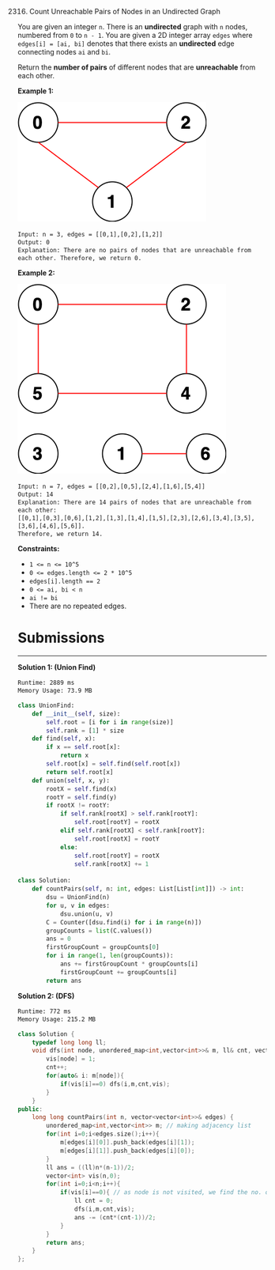 2316. Count Unreachable Pairs of Nodes in an Undirected Graph

You are given an integer `n`. There is an **undirected** graph with `n` nodes, numbered from `0` to `n - 1`. You are given a 2D integer array `edges` where `edges[i] = [ai, bi]` denotes that there exists an **undirected** edge connecting nodes `ai` and `bi`.

Return the **number of pairs** of different nodes that are **unreachable** from each other.

 

**Example 1:**

![2316_tc-3.png](img/2316_tc-3.png)
```
Input: n = 3, edges = [[0,1],[0,2],[1,2]]
Output: 0
Explanation: There are no pairs of nodes that are unreachable from each other. Therefore, we return 0.
```

**Example 2:**

![2316_tc-2.png](img/2316_tc-2.png)
```
Input: n = 7, edges = [[0,2],[0,5],[2,4],[1,6],[5,4]]
Output: 14
Explanation: There are 14 pairs of nodes that are unreachable from each other:
[[0,1],[0,3],[0,6],[1,2],[1,3],[1,4],[1,5],[2,3],[2,6],[3,4],[3,5],[3,6],[4,6],[5,6]].
Therefore, we return 14.
```

**Constraints:**

* `1 <= n <= 10^5`
* `0 <= edges.length <= 2 * 10^5`
* `edges[i].length == 2`
* `0 <= ai, bi < n`
* `ai != bi`
* There are no repeated edges.

# Submissions
---
**Solution 1: (Union Find)**
```
Runtime: 2889 ms
Memory Usage: 73.9 MB
```
```python
class UnionFind:
    def __init__(self, size):
        self.root = [i for i in range(size)]
        self.rank = [1] * size
    def find(self, x):
        if x == self.root[x]:
            return x
        self.root[x] = self.find(self.root[x])
        return self.root[x]
    def union(self, x, y):
        rootX = self.find(x)
        rootY = self.find(y)
        if rootX != rootY:
            if self.rank[rootX] > self.rank[rootY]:
                self.root[rootY] = rootX
            elif self.rank[rootX] < self.rank[rootY]:
                self.root[rootX] = rootY
            else:
                self.root[rootY] = rootX
                self.rank[rootX] += 1

class Solution:
    def countPairs(self, n: int, edges: List[List[int]]) -> int:
        dsu = UnionFind(n)
        for u, v in edges:
            dsu.union(u, v) 
        C = Counter([dsu.find(i) for i in range(n)])
        groupCounts = list(C.values())
        ans = 0
        firstGroupCount = groupCounts[0]
        for i in range(1, len(groupCounts)):
            ans += firstGroupCount * groupCounts[i]
            firstGroupCount += groupCounts[i]  
        return ans
```

**Solution 2: (DFS)**
```
Runtime: 772 ms
Memory Usage: 215.2 MB
```
```c++
class Solution {
    typedef long long ll;
    void dfs(int node, unordered_map<int,vector<int>>& m, ll& cnt, vector<int>& vis){
        vis[node] = 1;
        cnt++;
        for(auto& i: m[node]){
            if(vis[i]==0) dfs(i,m,cnt,vis);   
        }
    }
public:
    long long countPairs(int n, vector<vector<int>>& edges) {
        unordered_map<int,vector<int>> m; // making adjacency list
        for(int i=0;i<edges.size();i++){
            m[edges[i][0]].push_back(edges[i][1]);
            m[edges[i][1]].push_back(edges[i][0]);
        }
        ll ans = ((ll)n*(n-1))/2;
        vector<int> vis(n,0);
        for(int i=0;i<n;i++){
            if(vis[i]==0){ // as node is not visited, we find the no. of nodes in current component.
                ll cnt = 0;
                dfs(i,m,cnt,vis);
                ans -= (cnt*(cnt-1))/2;
            }
        }
        return ans;
    }
};
```
